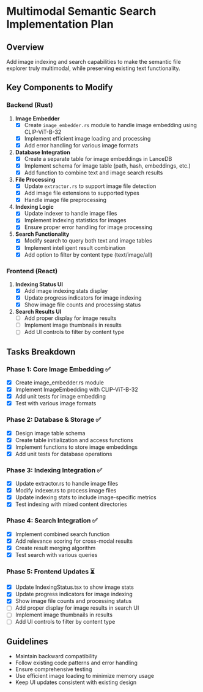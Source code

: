# Multimodal Semantic Search Implementation Plan

## Overview
Add image indexing and search capabilities to make the semantic file explorer truly multimodal, while preserving existing text functionality.

## Key Components to Modify

### Backend (Rust)
1. **Image Embedder**
   - [x] Create `image_embedder.rs` module to handle image embedding using CLIP-ViT-B-32
   - [x] Implement efficient image loading and processing
   - [x] Add error handling for various image formats

2. **Database Integration**
   - [x] Create a separate table for image embeddings in LanceDB
   - [x] Implement schema for image table (path, hash, embeddings, etc.)
   - [x] Add function to combine text and image search results

3. **File Processing**
   - [x] Update `extractor.rs` to support image file detection
   - [x] Add image file extensions to supported types
   - [x] Handle image file preprocessing

4. **Indexing Logic**
   - [x] Update indexer to handle image files
   - [x] Implement indexing statistics for images
   - [x] Ensure proper error handling for image processing

5. **Search Functionality**
   - [x] Modify search to query both text and image tables
   - [x] Implement intelligent result combination
   - [x] Add option to filter by content type (text/image/all)

### Frontend (React)
1. **Indexing Status UI**
   - [x] Add image indexing stats display
   - [x] Update progress indicators for image indexing
   - [x] Show image file counts and processing status

2. **Search Results UI**
   - [ ] Add proper display for image results
   - [ ] Implement image thumbnails in results
   - [ ] Add UI controls to filter by content type

## Tasks Breakdown

### Phase 1: Core Image Embedding ✅
- [x] Create image_embedder.rs module
- [x] Implement ImageEmbedding with CLIP-ViT-B-32
- [x] Add unit tests for image embedding
- [x] Test with various image formats

### Phase 2: Database & Storage ✅
- [x] Design image table schema
- [x] Create table initialization and access functions
- [x] Implement functions to store image embeddings
- [x] Add unit tests for database operations

### Phase 3: Indexing Integration ✅
- [x] Update extractor.rs to handle image files
- [x] Modify indexer.rs to process image files
- [x] Update indexing stats to include image-specific metrics
- [x] Test indexing with mixed content directories

### Phase 4: Search Integration ✅
- [x] Implement combined search function
- [x] Add relevance scoring for cross-modal results
- [x] Create result merging algorithm
- [x] Test search with various queries

### Phase 5: Frontend Updates ⏳
- [x] Update IndexingStatus.tsx to show image stats
- [x] Update progress indicators for image indexing
- [x] Show image file counts and processing status
- [ ] Add proper display for image results in search UI
- [ ] Implement image thumbnails in results
- [ ] Add UI controls to filter by content type

## Guidelines
- Maintain backward compatibility
- Follow existing code patterns and error handling
- Ensure comprehensive testing
- Use efficient image loading to minimize memory usage
- Keep UI updates consistent with existing design 